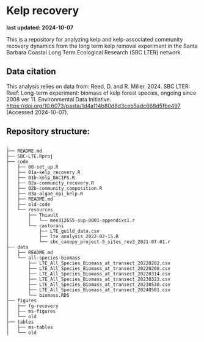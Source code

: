 # Kelp recovery

**last updated: 2024-10-07**  

This is a repository for analyzing kelp and kelp-associated community recovery dynamics from the long term kelp removal experiment in the Santa Barbara Coastal Long Term Ecological Research (SBC LTER) network. 

## Data citation

This analysis relies on data from: Reed, D. and R. Miller. 2024. SBC LTER: Reef: Long-term experiment: biomass of kelp forest species, ongoing since 2008 ver 11. Environmental Data Initiative. https://doi.org/10.6073/pasta/1d4a114b80d8d3ceb5adc668d5fbe497 (Accessed 2024-10-07).

## Repository structure:
```
.
├── README.md
├── SBC-LTE.Rproj
├── code
│   ├── 00-set_up.R
│   ├── 01a-kelp_recovery.R
│   ├── 01b-kelp_BACIPS.R
│   ├── 02a-community_recovery.R
│   ├── 02b-community_composition.R
│   ├── 03a-algae_epi_kelp.R
│   ├── README.md
│   ├── old-code
│   └── resources
│       ├── Thiault
│       │   └── mee312655-sup-0001-appendixs1.r
│       └── castorani
│           ├── LTE_guild_data.csv
│           ├── lte_analysis_2022-02-15.R
│           └── sbc_canopy_project-5_sites_rev3_2021-07-01.r
├── data
│   ├── README.md
│   └── all-species-biomass
│       ├── LTE_All_Species_Biomass_at_transect_20220202.csv
│       ├── LTE_All_Species_Biomass_at_transect_20220208.csv
│       ├── LTE_All_Species_Biomass_at_transect_20220314.csv
│       ├── LTE_All_Species_Biomass_at_transect_20230323.csv
│       ├── LTE_All_Species_Biomass_at_transect_20230530.csv
│       ├── LTE_All_Species_Biomass_at_transect_20240501.csv
│       └── biomass.RDS
├── figures
│   ├── fg-recovery
│   ├── ms-figures
│   └── old
├── tables
│   ├── ms-tables
│   └── old
```

